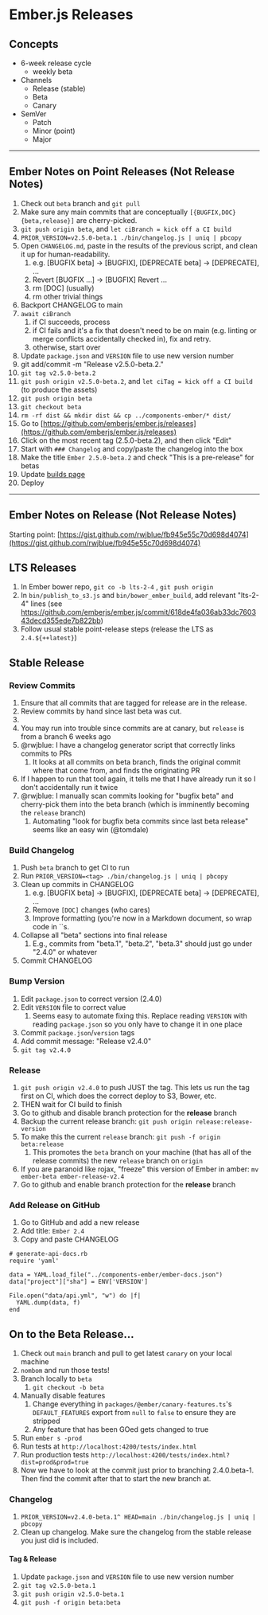 # Ember.js Releases

## Concepts

* 6-week release cycle
  * weekly beta
* Channels
  * Release (stable)
  * Beta
  * Canary
* SemVer
  * Patch
  * Minor (point)
  * Major

---

## Ember Notes on Point Releases (Not Release Notes)

1. Check out `beta` branch and `git pull`
1. Make sure any main commits that are conceptually `[{BUGFIX,DOC} {beta,release}]` are cherry-picked.
1. `git push origin beta`, and `let ciBranch = kick off a CI build`
1. `PRIOR_VERSION=v2.5.0-beta.1 ./bin/changelog.js | uniq | pbcopy`
1. Open `CHANGELOG.md`, paste in the results of the previous script, and clean it up for human-readability.
    1. e.g. [BUGFIX beta] -> [BUGFIX], [DEPRECATE beta] -> [DEPRECATE], ...
    1. Revert [BUGFIX ...] -> [BUGFIX] Revert ...
    1. rm [DOC] (usually)
    1. rm other trivial things
1. Backport CHANGELOG to main
1. `await ciBranch`
    1. if CI succeeds, process
    1. if CI fails and it's a fix that doesn't need to be on main (e.g. linting or merge conflicts accidentally checked in), fix and retry.
    1. otherwise, start over
1. Update `package.json` and `VERSION` file to use new version number
1. git add/commit -m "Release v2.5.0-beta.2."
1. `git tag v2.5.0-beta.2`
1. `git push origin v2.5.0-beta.2`, and `let ciTag = kick off a CI build` (to produce the assets)
1. `git push origin beta`
1. `git checkout beta`
1. `rm -rf dist && mkdir dist && cp ../components-ember/* dist/`
1. Go to [https://github.com/emberjs/ember.js/releases](https://github.com/emberjs/ember.js/releases)
1. Click on the most recent tag (2.5.0-beta.2), and then click "Edit"
1. Start with `### Changelog` and copy/paste the changelog into the box
1. Make the title `Ember 2.5.0-beta.2` and check "This is a pre-release" for betas
1. Update [builds page](https://github.com/ember-learn/builds/tree/master/app/fixtures/ember)
1. Deploy

---

## Ember Notes on Release (Not Release Notes)

Starting point: [https://gist.github.com/rwjblue/fb945e55c70d698d4074](https://gist.github.com/rwjblue/fb945e55c70d698d4074)

## LTS Releases

1. In Ember bower repo, `git co -b lts-2-4` , `git push origin`
1. In `bin/publish_to_s3.js` and `bin/bower_ember_build`, add relevant "lts-2-4" lines (see https://github.com/emberjs/ember.js/commit/618de4fa036ab33dc760343decd355ede7b822bb)
1. Follow usual stable point-release steps (release the LTS as `2.4.${++latest}`)

## Stable Release

### Review Commits

1. Ensure that all commits that are tagged for release are in the release.
1. Review commits by hand since last beta was cut.
1. <reminder for rwjblue to fill this in with his git cp script>
1. You may run into trouble since commits are at canary, but `release` is from a branch 6 weeks ago
1. @rwjblue: I have a changelog generator script that correctly links commits to PRs
    1. It looks at all commits on beta branch, finds the original commit where that come from, and finds the originating PR
1. If I happen to run that tool again, it tells me that I have already run it so I don't accidentally run it twice
1. @rwjblue: I manually scan commits looking for "bugfix beta" and cherry-pick them into the beta branch (which is imminently becoming the `release` branch)
    1. Automating "look for bugfix beta commits since last beta release" seems like an easy win (@tomdale)

### Build Changelog

1. Push `beta` branch to get CI to run
1. Run `PRIOR_VERSION=<tag> ./bin/changelog.js | uniq | pbcopy`
1. Clean up commits in CHANGELOG
    1. e.g. [BUGFIX beta] -> [BUGFIX], [DEPRECATE beta] -> [DEPRECATE], ...
    1. Remove `[DOC]` changes (who cares)
    1. Improve formatting (you're now in a Markdown document, so wrap code in ``s.
1. Collapse all "beta" sections into final release
    1. E.g., commits from "beta.1", "beta.2", "beta.3" should just go under "2.4.0" or whatever
1. Commit CHANGELOG

### Bump Version

1. Edit `package.json` to correct version (2.4.0)
1. Edit `VERSION` file to correct value
    1. Seems easy to automate fixing this. Replace reading `VERSION` with reading `package.json` so you only have to change it in one place
1. Commit `package.json`/`version` tags
1. Add commit message: "Release v2.4.0"
1. `git tag v2.4.0`

### Release

1. `git push origin v2.4.0` to push JUST the tag. This lets us run the tag first on CI, which does the correct deploy to S3, Bower, etc.
1. THEN wait for CI build to finish
1. Go to github and disable branch protection for the **release** branch
1. Backup the current release branch: `git push origin release:release-version`
1. To make this the current `release` branch: `git push -f origin beta:release`
    1. This promotes the `beta` branch on your machine (that has all of the release commits) the new `release` branch on `origin`
1. If you are paranoid like rojax, "freeze" this version of Ember in amber: `mv ember-beta ember-release-v2.4`
1. Go to github and enable branch protection for the **release** branch

### Add Release on GitHub

1. Go to GitHub and add a new release
1. Add title: `Ember 2.4`
1. Copy and paste CHANGELOG

```
# generate-api-docs.rb
require 'yaml'

data = YAML.load_file("../components-ember/ember-docs.json")
data["project"]["sha"] = ENV['VERSION']

File.open("data/api.yml", "w") do |f|
  YAML.dump(data, f)
end
```

## On to the Beta Release…

1. Check out `main` branch and pull to get latest `canary` on your local machine
1. `nombom` and run those tests!
1. Branch locally to `beta`
    1. `git checkout -b beta`
1. Manually disable features
    1. Change everything in `packages/@ember/canary-features.ts`'s `DEFAULT_FEATURES` export from `null` to `false` to ensure they are stripped
    1. Any feature that has been GOed gets changed to true
1. Run `ember s -prod`
1. Run tests at `http://localhost:4200/tests/index.html`
1. Run production tests `http://localhost:4200/tests/index.html?dist=prod&prod=true`
1. Now we have to look at the commit just prior to branching 2.4.0.beta-1. Then find the commit after that to start the new branch at.

### Changelog

1. `PRIOR_VERSION=v2.4.0-beta.1^ HEAD=main ./bin/changelog.js | uniq | pbcopy`
1. Clean up changelog. Make sure the changelog from the stable release you just did is included.

#### Tag & Release

1. Update `package.json` and `VERSION` file to use new version number
1. `git tag v2.5.0-beta.1`
1. `git push origin v2.5.0-beta.1`
1. `git push -f origin beta:beta`
